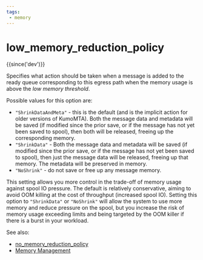 ```yaml
---
tags:
 - memory
---
```


# low_memory_reduction_policy

{{since('dev')}}

Specifies what action should be taken when a message is added to the ready
queue corresponding to this egress path when the memory usage is above the *low
memory threshold*.

Possible values for this option are:

* `"ShrinkDataAndMeta"` - this is the default (and is the implicit action for
  older versions of KumoMTA).  Both the message data and metadata will be saved
  (if modified since the prior save, or if the message has not yet been saved
  to spool), then both will be released, freeing up the corresponding memory.
* `"ShrinkData"` - Both the message data and metadata will be saved
  (if modified since the prior save, or if the message has not yet been saved
  to spool), then just the message data will be released, freeing up that memory.
  The metadata will be preserved in memory.
* `"NoShrink"` - do not save or free up any message memory.

This setting allows you more control in the trade-off of memory usage against
spool IO pressure. The default is relatively conservative, aiming to avoid OOM
killing at the cost of throughput (increased spool IO). Setting this option to
`"ShrinkData"` or `"NoShrink"` will allow the system to use more memory and
reduce pressure on the spool, but you increase the risk of memory usage
exceeding limits and being targeted by the OOM killer if there is a burst
in your workload.

See also:
 * [no_memory_reduction_policy](no_memory_reduction_policy.md)
 * [Memory Management](../../memory.md)

